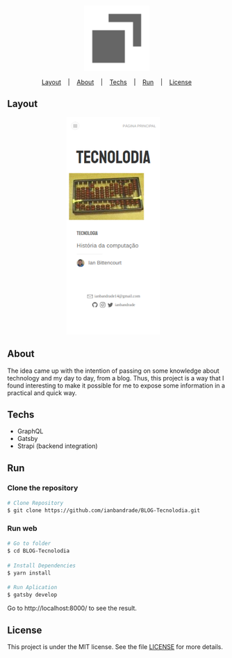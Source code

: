 <div align="center">
  <img width="150px" alt="Logo" src="./src/images/icon.svg"/>
</div>

<p align="center">
  <a href="#layout">Layout</a>
  &nbsp;&nbsp;&nbsp;|&nbsp;&nbsp;&nbsp;
  <a href="#about">About</a>
   &nbsp;&nbsp;&nbsp;|&nbsp;&nbsp;&nbsp;
  <a href="#techs">Techs</a>
  &nbsp;&nbsp;&nbsp;|&nbsp;&nbsp;&nbsp;
  <a href="#run">Run</a>
  &nbsp;&nbsp;&nbsp;|&nbsp;&nbsp;&nbsp;
  <a href="#license">License</a>
</p>

## Layout

<div align="center">
  <img height="500px" alt="Landing desktop" src="./assets/images/home.png">
    &nbsp;&nbsp;&nbsp;

</div>

## About

The idea came up with the intention of passing on some knowledge about technology and my day to day, from a blog. Thus, this project is a way that I found interesting to make it possible for me to expose some information in a practical and quick way.

## Techs

- GraphQL
- Gatsby
- Strapi (backend integration)

## Run

### Clone the repository

```bash
# Clone Repository
$ git clone https://github.com/ianbandrade/BLOG-Tecnolodia.git
```

### Run web

```bash
# Go to folder
$ cd BLOG-Tecnolodia

# Install Dependencies
$ yarn install

# Run Aplication
$ gatsby develop
```

Go to http://localhost:8000/ to see the result.

## License

This project is under the MIT license. See the file [LICENSE](LICENSE) for more details.
